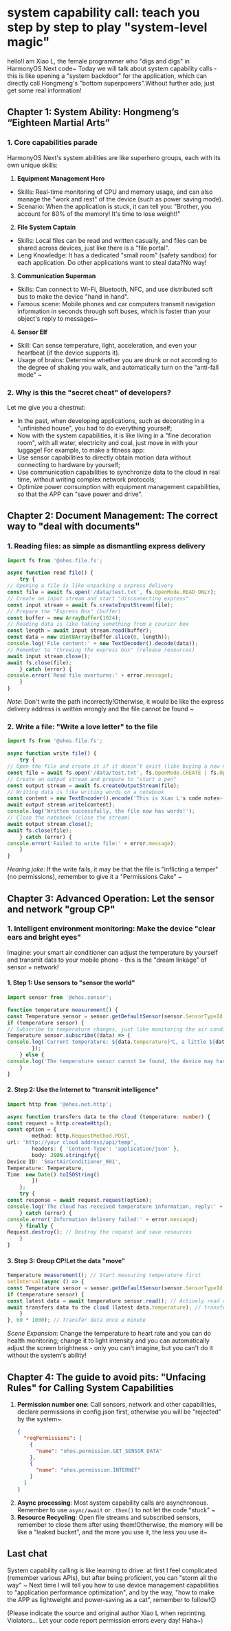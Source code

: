 # system capability call: teach you step by step to play "system-level magic"

hello!I am Xiao L, the female programmer who "digs and digs" in HarmonyOS Next code~ Today we will talk about system capability calls - this is like opening a "system backdoor" for the application, which can directly call Hongmeng's "bottom superpowers".Without further ado, just get some real information!


## Chapter 1: System Ability: Hongmeng’s “Eighteen Martial Arts”

### 1. Core capabilities parade
HarmonyOS Next's system abilities are like superhero groups, each with its own unique skills:
1. **Equipment Management Hero**
- Skills: Real-time monitoring of CPU and memory usage, and can also manage the "work and rest" of the device (such as power saving mode).
- Scenario: When the application is stuck, it can tell you: "Brother, you account for 80% of the memory! It's time to lose weight!"
2. **File System Captain**
- Skills: Local files can be read and written casually, and files can be shared across devices, just like there is a "file portal".
- Leng Knowledge: It has a dedicated "small room" (safety sandbox) for each application. Do other applications want to steal data?No way!
3. **Communication Superman**
- Skills: Can connect to Wi-Fi, Bluetooth, NFC, and use distributed soft bus to make the device "hand in hand".
- Famous scene: Mobile phones and car computers transmit navigation information in seconds through soft buses, which is faster than your object's reply to messages~
4. **Sensor Elf**
- Skill: Can sense temperature, light, acceleration, and even your heartbeat (if the device supports it).
- Usage of brains: Determine whether you are drunk or not according to the degree of shaking you walk, and automatically turn on the "anti-fall mode" ~

### 2. Why is this the "secret cheat" of developers?
Let me give you a chestnut:
- In the past, when developing applications, such as decorating in a "unfinished house", you had to do everything yourself;
- Now with the system capabilities, it is like living in a "fine decoration room", with all water, electricity and coal, just move in with your luggage!
For example, to make a fitness app:
- Use sensor capabilities to directly obtain motion data without connecting to hardware by yourself;
- Use communication capabilities to synchronize data to the cloud in real time, without writing complex network protocols;
- Optimize power consumption with equipment management capabilities, so that the APP can "save power and drive".


## Chapter 2: Document Management: The correct way to "deal with documents"

### 1. Reading files: as simple as dismantling express delivery
```typescript
import fs from '@ohos.file.fs';

async function read file() {
    try {
// Opening a file is like unpacking a express delivery
const file = await fs.open('/data/test.txt', fs.OpenMode.READ_ONLY);
// Create an input stream and start "disconnecting express"
const input stream = await fs.createInputStream(file);
// Prepare the "Express Box" (buffer)
const buffer = new ArrayBuffer(1024);
// Reading data is like taking something from a courier box
const length = await input stream.read(buffer);
const data = new Uint8Array(buffer.slice(0, length));
console.log('File content:' + new TextDecoder().decode(data));
// Remember to "throwing the express box" (release resources)
await input stream.close();
await fs.close(file);
    } catch (error) {
console.error('Read file overturns:' + error.message);
    }
}
```
*Note*: Don't write the path incorrectly!Otherwise, it would be like the express delivery address is written wrongly and the file cannot be found ~

### 2. Write a file: "Write a love letter" to the file
```typescript
import fs from '@ohos.file.fs';

async function write file() {
    try {
// Open the file and create it if it doesn’t exist (like buying a new notebook)
const file = await fs.open('/data/test.txt', fs.OpenMode.CREATE | fs.OpenMode.WRITE);
// Create an output stream and prepare to "start a pen"
const output stream = await fs.createOutputStream(file);
// Writing data is like writing words on a notebook
const content = new TextEncoder().encode('This is Xiao L's code notes~');
await output stream.write(content);
console.log('Written successfully, the file now has words!');
// Close the notebook (close the stream)
await output stream.close();
await fs.close(file);
    } catch (error) {
console.error('Failed to write file:' + error.message);
    }
}
```
*Hearing joke*: If the write fails, it may be that the file is "inflicting a temper" (no permissions), remember to give it a "Permissions Cake" ~


## Chapter 3: Advanced Operation: Let the sensor and network "group CP"

### 1. Intelligent environment monitoring: Make the device "clear ears and bright eyes"
Imagine: your smart air conditioner can adjust the temperature by yourself and transmit data to your mobile phone - this is the "dream linkage" of sensor + network!

#### 1. Step 1: Use sensors to "sensor the world"
```typescript
import sensor from '@ohos.sensor';

function temperature measurement() {
const Temperature sensor = sensor.getDefaultSensor(sensor.SensorTypeId.TEMPERATURE);
if (temperature sensor) {
// Subscribe to temperature changes, just like monitoring the air conditioner remote control
Temperature sensor.subscribe((data) => {
console.log(`Current temperature: ${data.temperature}℃, a little ${data.temperature > 26 ? 'hot' : 'cold'}~`);
        });
    } else {
console.log('The temperature sensor cannot be found, the device may have "cold"~');
    }
}
```

#### 2. Step 2: Use the Internet to "transmit intelligence"
```typescript
import http from '@ohos.net.http';

async function transfers data to the cloud (temperature: number) {
const request = http.createHttp();
const option = {
        method: http.RequestMethod.POST,
url: 'http://your cloud address/api/temp',
        headers: { 'Content-Type': 'application/json' },
        body: JSON.stringify({ 
Device ID: 'SmartAirConditioner_001',
Temperature: Temperature,
Time: new Date().toISOString()
        })
    };
    try {
const response = await request.request(option);
console.log('The cloud has received temperature information, reply:' + response.result);
    } catch (error) {
console.error('Information delivery failed:' + error.message);
    } finally {
Request.destroy(); // Destroy the request and save resources
    }
}
```

#### 3. Step 3: Group CP!Let the data "move"
```typescript
Temperature measurement(); // Start measuring temperature first
setInterval(async () => {
const Temperature sensor = sensor.getDefaultSensor(sensor.SensorTypeId.TEMPERATURE);
if (temperature sensor) {
const latest data = await temperature sensor.read(); // Actively read data once
await transfers data to the cloud (latest data.temperature); // transfers to the cloud
    }
}, 60 * 1000); // Transfer data once a minute
```
*Scene Expansion*: Change the temperature to heart rate and you can do health monitoring; change it to light intensity and you can automatically adjust the screen brightness - only you can't imagine, but you can't do it without the system's ability!


## Chapter 4: The guide to avoid pits: "Unfacing Rules" for Calling System Capabilities
1. **Permission number one**:
Call sensors, network and other capabilities, declare permissions in config.json first, otherwise you will be "rejected" by the system~
   ```json
   {
     "reqPermissions": [
       {
         "name": "ohos.permission.GET_SENSOR_DATA"
       },
       {
         "name": "ohos.permission.INTERNET"
       }
     ]
   }
   ```
2. **Async processing**:
Most system capability calls are asynchronous. Remember to use `async/await` or `.then()` to not let the code "stuck" ~
3. **Resource Recycling**:
Open file streams and subscribed sensors, remember to close them after using them!Otherwise, the memory will be like a "leaked bucket", and the more you use it, the less you use it~


## Last chat
System capability calling is like learning to drive: at first I feel complicated (remember various APIs), but after being proficient, you can "storm all the way" ~ Next time I will tell you how to use device management capabilities to "application performance optimization", and by the way, "how to make the APP as lightweight and power-saving as a cat", remember to follow!😉

(Please indicate the source and original author Xiao L when reprinting. Violators... Let your code report permission errors every day! Haha~)

